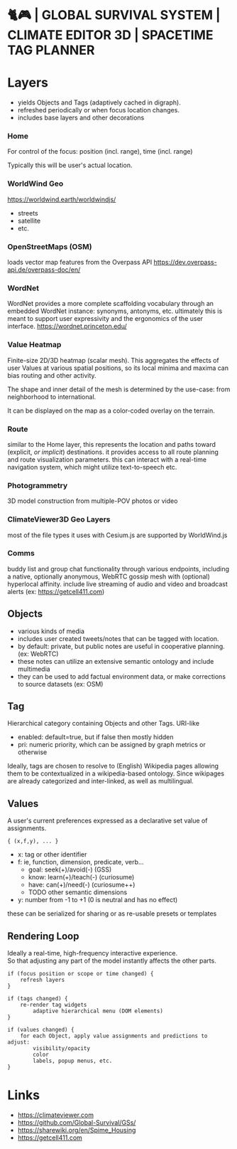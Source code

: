 # 🐈🎮 | GLOBAL SURVIVAL SYSTEM | CLIMATE EDITOR 3D | SPACETIME TAG PLANNER

# Layers
 * yields Objects and Tags (adaptively cached in digraph).  
 * refreshed periodically or when focus location changes.
 * includes base layers and other decorations

### Home
For control of the focus: position (incl. range), time (incl. range)

Typically this will be user's actual location.

### WorldWind Geo
https://worldwind.earth/worldwindjs/
 * streets
 * satellite
 * etc. 

### OpenStreetMaps (OSM)
loads vector map features from the Overpass API https://dev.overpass-api.de/overpass-doc/en/

### WordNet
WordNet provides a more complete scaffolding vocabulary through an embedded WordNet instance: synonyms, antonyms, etc.
ultimately this is meant to support user expressivity and the ergonomics of the user interface.
https://wordnet.princeton.edu/

### Value Heatmap
Finite-size 2D/3D heatmap (scalar mesh).
This aggregates the effects of user Values at various spatial positions, so its local minima and maxima can bias routing and other activity.

The shape and inner detail of the mesh is determined by the use-case: from neighborhood to international.

It can be displayed on the map as a color-coded overlay on the terrain.

### Route
similar to the Home layer, this represents the location and paths toward (explicit, _or implicit_) destinations.
it provides access to all route planning and route visualization parameters.
this can interact with a real-time navigation system, which might utilize text-to-speech etc.

### Photogrammetry
3D model construction from multiple-POV photos or video

### ClimateViewer3D Geo Layers
most of the file types it uses with Cesium.js are supported by WorldWind.js

### Comms
buddy list and group chat functionality through various endpoints, including a native, optionally anonymous, WebRTC gossip mesh with (optional) hyperlocal affinity.
include live streaming of audio and video and broadcast alerts (ex: https://getcell411.com)

## Objects
 * various kinds of media
 * includes user created tweets/notes that can be tagged with location.  
 * by default: private, but public notes are useful in cooperative planning.  (ex: WebRTC)
 * these notes can utilize an extensive semantic ontology and include multimedia
 * they can be used to add factual environment data, or make corrections to source datasets (ex: OSM) 

## Tag
Hierarchical category containing Objects and other Tags.  URI-like
 * enabled: default=true, but if false then mostly hidden
 * pri: numeric priority, which can be assigned by graph metrics or otherwise
 
Ideally, tags are chosen to resolve to (English) Wikipedia pages allowing them to be contextualized in a wikipedia-based ontology.  Since wikipages are already categorized and inter-linked, as well as multilingual.

## Values
A user's current preferences expressed as a declarative set value of assignments.

```{ (x,f,y), ... }```
   * x: tag or other identifier
   * f: ie, function, dimension, predicate, verb...
     * goal: seek(+)/avoid(-) (GSS)
     * know: learn(+)/teach(-) (curiosume)
     * have: can(+)/need(-) (curiosume++)
     * TODO other semantic dimensions  
   * y: number from -1 to +1 (0 is neutral and has no effect)
 
these can be serialized for sharing or as re-usable presets or templates

    
## Rendering Loop
Ideally a real-time, high-frequency interactive experience.  
So that adjusting any part of the model instantly affects the other parts. 
```
if (focus position or scope or time changed) {
    refresh layers
}

if (tags changed) {
    re-render tag widgets
        adaptive hierarchical menu (DOM elements)
}

if (values changed) {
    for each Object, apply value assignments and predictions to adjust:
        visibility/opacity
        color
        labels, popup menus, etc.       
}
```       
    
# Links
 * https://climateviewer.com
 * https://github.com/Global-Survival/GSs/
 * https://sharewiki.org/en/Spime_Housing
 * https://getcell411.com
